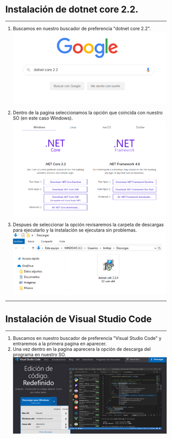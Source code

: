 #  Instalación de dotnet core 2.2.
---

1. Buscamos en nuestro buscador de preferencia "dotnet core 2.2".
![1.png](https://github.com/PhantompD/OOP/blob/master/Setup/1.png) 

2. Dentro de la pagina seleccionamos la opción que coincida con nuestro SO (en este caso Windows).
![2.png](https://github.com/PhantompD/OOP/blob/master/Setup/2.png) 

3. Despues de seleccionar la opción revisaremos la carpeta de descargas para ejecutarlo y la instalación se ejecutara sin problemas.
![3.png](https://github.com/PhantompD/OOP/blob/master/Setup/3.png) 

---
#  Instalación de Visual Studio Code
---

1. Buscamos en nuestro buscador de preferencia "Visual Studio Code" y entraremos a la primera pagina en aparecer.
2. Una vez dentro en la pagina aparecera la opción de descarga del programa en nuestro SO.
![4.png](https://github.com/PhantompD/OOP/blob/master/Setup/4.png) 
